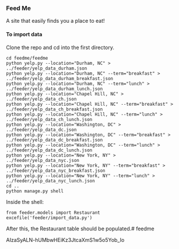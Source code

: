 ### Feed Me

A site that easily finds you a place to eat!

#### To import data

Clone the repo and cd into the first directory.

```
cd feedme/feedme
python yelp.py --location="Durham, NC" > ../feeder/yelp_data_durham.json
python yelp.py --location="Durham, NC" --term="breakfast" > ../feeder/yelp_data_durham_breakfast.json
python yelp.py --location="Durham, NC" --term="lunch" > ../feeder/yelp_data_durham_lunch.json
python yelp.py --location="Chapel Hill, NC" > ../feeder/yelp_data_ch.json
python yelp.py --location="Chapel Hill, NC" --term="breakfast" > ../feeder/yelp_data_ch_breakfast.json
python yelp.py --location="Chapel Hill, NC" --term="lunch" > ../feeder/yelp_data_ch_lunch.json
python yelp.py --location="Washington, DC" > ../feeder/yelp_data_dc.json
python yelp.py --location="Washington, DC" --term="breakfast" > ../feeder/yelp_data_dc_breakfast.json
python yelp.py --location="Washington, DC" --term="lunch" > ../feeder/yelp_data_dc_lunch.json
python yelp.py --location="New York, NY" > ../feeder/yelp_data_nyc.json
python yelp.py --location="New York, NY" --term="breakfast" > ../feeder/yelp_data_nyc_breakfast.json
python yelp.py --location="New York, NY" --term="lunch" > ../feeder/yelp_data_nyc_lunch.json
cd ..
python manage.py shell
```

Inside the shell:
```
from feeder.models import Restaurant
excefile('feeder/import_data.py')
```

After this, the Restaurant table should be populated.# feedme

AIzaSyALN-hUMbwHEiKz3JtcaXmS1w5o5Yob_Io
